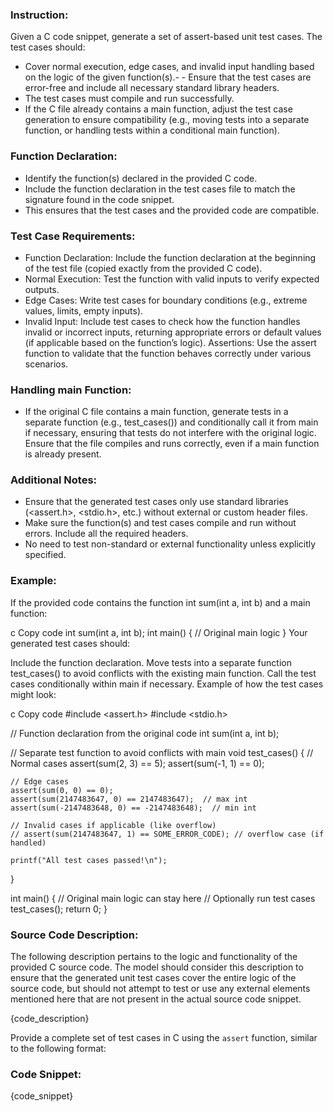### Instruction:
Given a C code snippet, generate a set of assert-based unit test cases. The test cases should:
- Cover normal execution, edge cases, and invalid input handling based on the logic of the given function(s).- - Ensure that the test cases are error-free and include all necessary standard library headers.
- The test cases must compile and run successfully.
- If the C file already contains a main function, adjust the test case generation to ensure compatibility (e.g., moving tests into a separate function, or handling tests within a conditional main function).
### Function Declaration:
- Identify the function(s) declared in the provided C code.
- Include the function declaration in the test cases file to match the signature found in the code snippet.
- This ensures that the test cases and the provided code are compatible.
### Test Case Requirements:
- Function Declaration: Include the function declaration at the beginning of the test file (copied exactly from the provided C code).
- Normal Execution: Test the function with valid inputs to verify expected outputs.
- Edge Cases: Write test cases for boundary conditions (e.g., extreme values, limits, empty inputs).
- Invalid Input: Include test cases to check how the function handles invalid or incorrect inputs, returning appropriate errors or default values (if applicable based on the function’s logic).
Assertions: Use the assert function to validate that the function behaves correctly under various scenarios.
### Handling main Function:
- If the original C file contains a main function, generate tests in a separate function (e.g., test_cases()) and conditionally call it from main if necessary, ensuring that tests do not interfere with the original logic.
Ensure that the file compiles and runs correctly, even if a main function is already present.
### Additional Notes:
- Ensure that the generated test cases only use standard libraries (<assert.h>, <stdio.h>, etc.) without external or custom header files.
- Make sure the function(s) and test cases compile and run without errors. Include all the required headers.
- No need to test non-standard or external functionality unless explicitly specified.
### Example:
If the provided code contains the function int sum(int a, int b) and a main function:

c
Copy code
int sum(int a, int b);
int main() {
    // Original main logic
}
Your generated test cases should:

Include the function declaration.
Move tests into a separate function test_cases() to avoid conflicts with the existing main function.
Call the test cases conditionally within main if necessary.
Example of how the test cases might look:

c
Copy code
#include <assert.h>
#include <stdio.h>

// Function declaration from the original code
int sum(int a, int b);

// Separate test function to avoid conflicts with main
void test_cases() {
    // Normal cases
    assert(sum(2, 3) == 5);
    assert(sum(-1, 1) == 0);
    
    // Edge cases
    assert(sum(0, 0) == 0);
    assert(sum(2147483647, 0) == 2147483647);  // max int
    assert(sum(-2147483648, 0) == -2147483648);  // min int
    
    // Invalid cases if applicable (like overflow)
    // assert(sum(2147483647, 1) == SOME_ERROR_CODE); // overflow case (if handled)
    
    printf("All test cases passed!\n");
}

int main() {
    // Original main logic can stay here
    // Optionally run test cases
    test_cases();
    return 0;
}

### Source Code Description:

The following description pertains to the logic and functionality of the provided C source code. The model should consider this description to ensure that the generated unit test cases cover the entire logic of the source code, but should not attempt to test or use any external elements mentioned here that are not present in the actual source code snippet.

{code_description}

Provide a complete set of test cases in C using the `assert` function, similar to the following format:
### Code Snippet:
{code_snippet}
